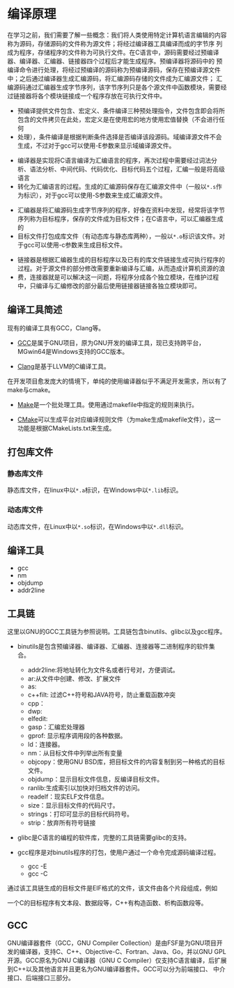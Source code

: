 # 编译原理

在学习之前，我们需要了解一些概念：我们将人类使用特定计算机语言编辑的内容称为源码，存储源码的文件称为源文件；将经过编译器工具编译而成的字节序
列成为程序，存储程序的文件称为可执行文件。在C语言中，源码需要经过预编译器、编译器、汇编器、链接器四个过程后才能生成程序。预编译器将源码中的
预编译命令进行处理，将经过预编译的源码称为预编译源码，保存在预编译源文件中；之后通过编译器生成汇编源码，将汇编源码存储的文件成为汇编源文件；
汇编源码通过汇编器生成字节序列，该字节序列只是各个源文件中函数模块，需要经过链接器将各个模块链接成一个程序存放在可执行文件中。

* 预编译提供文件包含、宏定义、条件编译三种预处理指令，文件包含即会将所包含的文件拷贝在此处，宏定义是在使用宏的地方使用宏值替换（不会进行任何
* 处理），条件编译是根据判断条件选择是否编译该段源码。域编译源文件不会生成，不过对于gcc可以使用-E参数来显示域编译源文件。

[//]: # (@issue: 如何生成域编译文件好像不知道。现在只能使用管道的方式生成域编译文件。)

* 编译器是实现将C语言编译为汇编语言的程序，再次过程中需要经过词法分析、语法分析、中间代码、代码优化、目标代码五个过程，汇编一般是将高级语言
* 转化为汇编语言的过程。生成的汇编源码保存在汇编源文件中（一般以`*.s`作为标识），对于gcc可以使用-S参数来生成汇编源文件。

[//]: # (@idea: 该汇编文件是否与OS或者硬件平台相关。)

* 汇编器是将汇编源码生成字节序列的程序，好像在资料中发现，经常将该字节序列称为目标程序，保存的文件成为目标文件；在C语言中，可以汇编器生成的
* 目标文件打包成库文件（有动态库与静态库两种），一般以`*.o`标识该文件。对于gcc可以使用-c参数来生成目标文件。

[//]: # (@note： 作为扩展，可以了解一下反汇编器。objdump )

* 链接器是根据汇编器生成的目标程序以及已有的库文件链接生成可执行程序的过程。对于源文件的部分修改需要重新编译与汇编，从而造成计算机资源的浪
* 费，连接器就是可以解决这一问题，将程序分成各个独立模块，在维护过程中，只编译与汇编修改的部分最后使用链接器链接各独立模块即可。

[//]: # (@issue: 链接器的具体工作过程是什么。)

## 编译工具简述

现有的编译工具有GCC，Clang等。

* [GCC](https://gcc.gnu.org/)是属于GNU项目，原为GNU开发的编译工具，现已支持跨平台，MGwin64是Windows支持的GCC版本。

* [Clang](https://clang.llvm.org/)是基于LLVM的C编译工具。

在开发项目愈发庞大的情境下，单纯的使用编译器似乎不满足开发需求，所以有了make与cmake。

* [Make]()是一个批处理工具。使用通过makefile中指定的规则来执行。

* [CMake](https://cmake.org/)可以生成平台对应编译规则文件（为make生成makefile文件），这一功能是根据CMakeLists.txt来生成。

## 打包库文件

### 静态库文件

静态库文件，在linux中以`*.a`标识，在Windows中以`*.lib`标识。


### 动态库文件

动态库文件，在Linux中以`*.so`标识，在Windows中以`*.dll`标识。



## 编译工具

* gcc
* nm
* objdump
* addr2line



## 工具链

这里以GNU的GCC工具链为参照说明。工具链包含binutils、glibc以及gcc程序。

* binutils是包含预编译器、编译器、汇编器、连接器等二进制程序的软件集合。

    * addr2line:将地址转化为文件名或者行号对，方便调试。
    * ar:从文件中创建、修改、扩展文件
    * as:
    * c++filt: 过滤C++符号和JAVA符号，防止重载函数冲突
    * cpp：
    * dwp:
    * elfedit:
    * gasp：汇编宏处理器
    * gprof: 显示程序调用段的各种数据。
    * ld：连接器。
    * nm：从目标文件中列举出所有变量
    * objcopy：使用GNU BSD库，把目标文件的内容复制到另一种格式的目标文件。
    * objdump：显示目标文件信息，反编译目标文件。
    * ranlib:生成索引以加快对归档文件的访问。
    * readelf：现实ELF文件信息。
    * size：显示目标文件的代码尺寸。
    * strings：打印可显示的目标代码符号。
    * strip：放弃所有符号链接

* glibc是C语言的编程的软件库，完整的工具链需要glibc的支持。

* gcc程序是对binutils程序的打包，使用户通过一个命令完成源码编译过程。

    * gcc -E
    * gcc -C

通过该工具链生成的目标文件是EIF格式的文件，该文件由各个片段组成，例如

一个C的目标程序有文本段、数据段等，C++有构造函数、析构函数段等。



## GCC

GNU编译器套件（GCC，GNU Compiler Collection）是由FSF是为GNU项目开发的编译器，支持C、C++、Objective-C、Fortran、Java、Go，并以GNU
GPL开源。GCC原名为GNU C编译器（GNU C Compiler）仅支持C语言编译，后扩展到C++以及其他语言并且更名为GNU编译器套件。GCC可以分为前端接口、
中介接口、后端接口三部分。